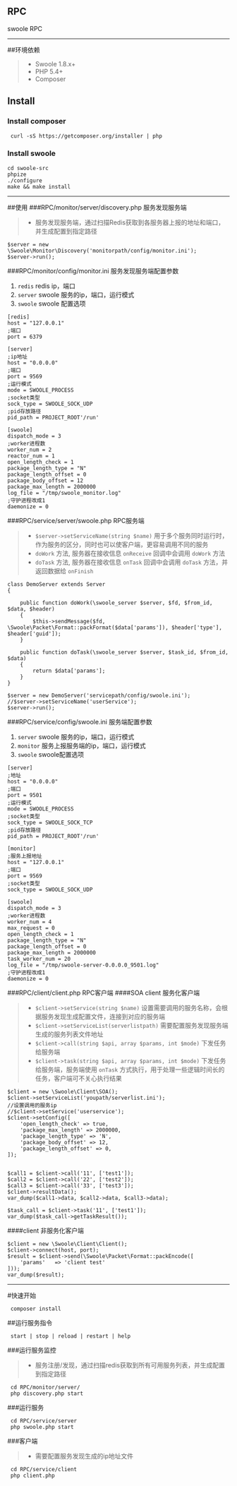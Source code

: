 ## RPC
swoole RPC

----------
##环境依赖
> * Swoole 1.8.x+
> * PHP 5.4+
> * Composer

## Install

### Install composer
```
 curl -sS https://getcomposer.org/installer | php
```

### Install swoole
```
cd swoole-src
phpize
./configure
make && make install
```
----------

##使用
###RPC/monitor/server/discovery.php 服务发现服务端
> * 服务发现服务端，通过扫描Redis获取到各服务器上报的地址和端口，并生成配置到指定路径

```
$server = new \Swoole\Monitor\Discovery('monitorpath/config/monitor.ini');
$server->run();
```

###RPC/monitor/config/monitor.ini 服务发现服务端配置参数
1. ```redis```     redis ip，端口
2. ```server```    swoole 服务的ip，端口，运行模式
3. ```swoole```    swoole 配置选项

```
[redis]
host = "127.0.0.1"
;端口
port = 6379

[server]
;ip地址
host = "0.0.0.0"
;端口
port = 9569
;运行模式
mode = SWOOLE_PROCESS
;socket类型
sock_type = SWOOLE_SOCK_UDP
;pid存放路径
pid_path = PROJECT_ROOT'/run'

[swoole]
dispatch_mode = 3
;worker进程数
worker_num = 2
reactor_num = 1
open_length_check = 1
package_length_type = "N"
package_length_offset = 0
package_body_offset = 12
package_max_length = 2000000
log_file = "/tmp/swoole_monitor.log"
;守护进程改成1
daemonize = 0

```

###RPC/service/server/swoole.php RPC服务端
> * ```$server->setServiceName(string $name)``` 用于多个服务同时运行时，作为服务的区分，同时也可以使客户端，更容易调用不同的服务  
> * ```doWork``` 方法, 服务器在接收信息 ```onReceive``` 回调中会调用 ```doWork``` 方法
> * ```doTask``` 方法, 服务器在接收信息 ```onTask``` 回调中会调用 ```doTask``` 方法，并返回数据给 ```onFinish```

```
class DemoServer extends Server
{

    public function doWork(\swoole_server $server, $fd, $from_id, $data, $header)
    {
        $this->sendMessage($fd, \Swoole\Packet\Format::packFormat($data['params']), $header['type'], $header['guid']);
    }

    public function doTask(\swoole_server $server, $task_id, $from_id, $data)
    {
        return $data['params'];
    }
}

$server = new DemoServer('servicepath/config/swoole.ini');
//$server->setServiceName('userService');
$server->run();

```

###RPC/service/config/swoole.ini 服务端配置参数
1. ```server```   swoole 服务的ip，端口，运行模式
2. ```monitor```  服务上报服务端的ip，端口，运行模式
3. ```swoole```   swoole配置选项

```
[server]
;地址
host = "0.0.0.0"
;端口
port = 9501
;运行模式
mode = SWOOLE_PROCESS
;socket类型
sock_type = SWOOLE_SOCK_TCP
;pid存放路径
pid_path = PROJECT_ROOT'/run'

[monitor]
;服务上报地址
host = "127.0.0.1"
;端口
port = 9569
;socket类型
sock_type = SWOOLE_SOCK_UDP

[swoole]
dispatch_mode = 3
;worker进程数
worker_num = 4
max_request = 0
open_length_check = 1
package_length_type = "N"
package_length_offset = 0
package_max_length = 2000000
task_worker_num = 20
log_file = "/tmp/swoole-server-0.0.0.0_9501.log"
;守护进程改成1
daemonize = 0

```

###RPC/client/client.php RPC客户端
####SOA client 服务化客户端
> * ```$client->setService(string $name)``` 设置需要调用的服务名称，会根据服务发现生成配置文件，连接到对应的服务端
> * ```$client->setServiceList(serverlistpath)``` 需要配置服务发现服务端生成的服务列表文件地址
> * ```$client->call(string $api, array $params, int $mode)``` 下发任务给服务端
> * ```$client->task(string $api, array $params, int $mode)``` 下发任务给服务端，服务端使用 ```onTask``` 方式执行，用于处理一些逻辑时间长的任务，客户端可不关心执行结果

```
$client = new \Swoole\Client\SOA();
$client->setServiceList('youpath/serverlist.ini');
//设置调用的服务ip
//$client->setService('userservice');
$client->setConfig([
    'open_length_check' => true,
    'package_max_length' => 2000000,
    'package_length_type' => 'N',
    'package_body_offset' => 12,
    'package_length_offset' => 0,
]);


$call1 = $client->call('11', ['test1']);
$call2 = $client->call('22', ['test2']);
$call3 = $client->call('33', ['test3']);
$client->resultData();
var_dump($call1->data, $call2->data, $call3->data);

$task_call = $client->task('11', ['test1']);
var_dump($task_call->getTaskResult());

```

####client 非服务化客户端
```
$client = new \Swoole\Client\Client();
$client->connect(host, port);
$result = $client->send(\Swoole\Packet\Format::packEncode([
    'params'   => 'client test'
]));
var_dump($result);

```

----------

#快速开始
```
 composer install
```
##运行服务指令
```
 start | stop | reload | restart | help
```

###运行服务监控
> * 服务注册/发现，通过扫描redis获取到所有可用服务列表，并生成配置到指定路径

```
 cd RPC/monitor/server/
 php discovery.php start
```

###运行服务
```
 cd RPC/service/server
 php swoole.php start
```

###客户端
> * 需要配置服务发现生成的ip地址文件

```
 cd RPC/service/client
 php client.php
```

